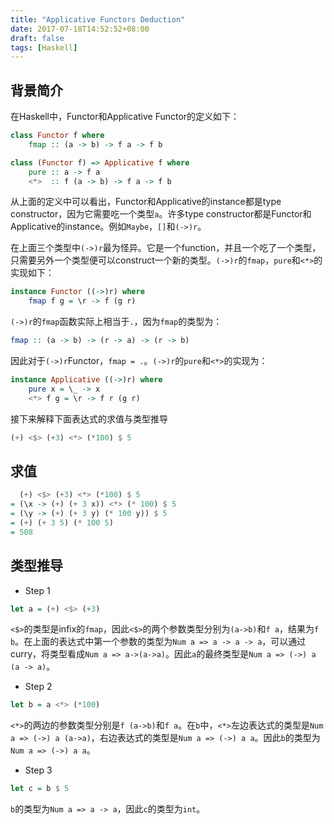 ```yaml
---
title: "Applicative Functors Deduction"
date: 2017-07-18T14:52:52+08:00
draft: false
tags: [Haskell]
---
```


## 背景简介

在Haskell中，Functor和Applicative Functor的定义如下：

```haskell
class Functor f where
    fmap :: (a -> b) -> f a -> f b

class (Functor f) => Applicative f where
    pure :: a -> f a
    <*>  :: f (a -> b) -> f a -> f b
```

从上面的定义中可以看出，Functor和Applicative的instance都是type constructor，因为它需要吃一个类型`a`。许多type constructor都是Functor和Applicative的instance。例如`Maybe`，`[]`和`(->)r`。

在上面三个类型中`(->)r`最为怪异。它是一个function，并且一个吃了一个类型，只需要另外一个类型便可以construct一个新的类型。`(->)r`的`fmap`，`pure`和`<*>`的实现如下：

```haskell
instance Functor ((->)r) where
    fmap f g = \r -> f (g r)
```
`(->)r`的`fmap`函数实际上相当于`.`，因为`fmap`的类型为：
```haskell
fmap :: (a -> b) -> (r -> a) -> (r -> b)

```
因此对于`(->)r`Functor，`fmap = .`。`(->)r`的`pure`和`<*>`的实现为：

```haskell
instance Applicative ((->)r) where
    pure x = \_ -> x
    <*> f g = \r -> f r (g r)
```

接下来解释下面表达式的求值与类型推导
```haskell
(+) <$> (+3) <*> (*100) $ 5
```

## 求值

```haskell
  (+) <$> (+3) <*> (*100) $ 5
= (\x -> (+) (+ 3 x)) <*> (* 100) $ 5
= (\y -> (+) (+ 3 y) (* 100 y)) $ 5
= (+) (+ 3 5) (* 100 5)
= 508
```

## 类型推导

- Step 1

```haskell
let a = (+) <$> (+3)
```

`<$>`的类型是infix的`fmap`，因此`<$>`的两个参数类型分别为`(a->b)`和`f a`，结果为`f b`。在上面的表达式中第一个参数的类型为`Num a => a -> a -> a`，可以通过curry，将类型看成`Num a => a->(a->a)`。因此`a`的最终类型是`Num a => (->) a (a -> a)`。

- Step 2

```haskell
let b = a <*> (*100)
```

`<*>`的两边的参数类型分别是`f (a->b)`和`f a`。在`b`中，`<*>`左边表达式的类型是`Num a => (->) a (a->a)`，右边表达式的类型是`Num a => (->) a a`。因此`b`的类型为`Num a => (->) a a`。

- Step 3

```haskell
let c = b $ 5
```

`b`的类型为`Num a => a -> a`，因此`c`的类型为`int`。